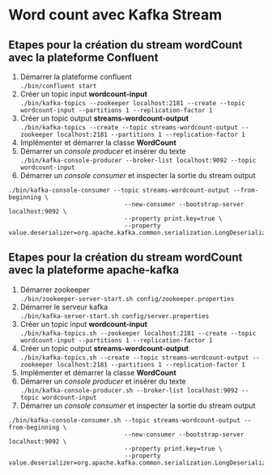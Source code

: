 # Word count avec Kafka Stream

## Etapes pour la création du stream wordCount avec la plateforme **Confluent**
1. Démarrer la plateforme confluent  
`./bin/confluent start`
3. Créer un topic input **wordcount-input**  
`./bin/kafka-topics --zookeeper localhost:2181 --create --topic wordcount-input --partitions 1 --replication-factor 1`
4. Créer un topic output **streams-wordcount-output**  
`./bin/kafka-topics --create --topic streams-wordcount-output --zookeeper localhost:2181 --partitions 1 --replication-factor 1`
5. Implémenter et démarrer la classe **WordCount**
6. Démarrer un _console producer_ et insérer du texte  
`./bin/kafka-console-producer --broker-list localhost:9092 --topic wordcount-input`
7. Démarrer un _console consumer_ et inspecter la sortie du stream output  
```
./bin/kafka-console-consumer --topic streams-wordcount-output --from-beginning \
                                --new-consumer --bootstrap-server localhost:9092 \
                                --property print.key=true \
                                --property value.deserializer=org.apache.kafka.common.serialization.LongDeserializer
```

## Etapes pour la création du stream wordCount avec la plateforme **apache-kafka**

1. Démarrer zookeeper  
`./bin/zookeeper-server-start.sh config/zookeeper.properties`
2. Démarrer le serveur kafka  
`./bin/kafka-server-start.sh config/server.properties`
3. Créer un topic input **wordcount-input**  
`./bin/kafka-topics.sh --zookeeper localhost:2181 --create --topic wordcount-input --partitions 1 --replication-factor 1`
4. Créer un topic output **streams-wordcount-output**  
`./bin/kafka-topics.sh --create --topic streams-wordcount-output --zookeeper localhost:2181 --partitions 1 --replication-factor 1`
5. Implémenter et démarrer la classe **WordCount**
6. Démarrer un _console producer_ et insérer du texte  
`./bin/kafka-console-producer.sh --broker-list localhost:9092 --topic wordcount-input`
7. Démarrer un _console consumer_ et inspecter la sortie du stream output  
```
./bin/kafka-console-consumer.sh --topic streams-wordcount-output --from-beginning \
                                --new-consumer --bootstrap-server localhost:9092 \
                                --property print.key=true \
                                --property value.deserializer=org.apache.kafka.common.serialization.LongDeserializer
```